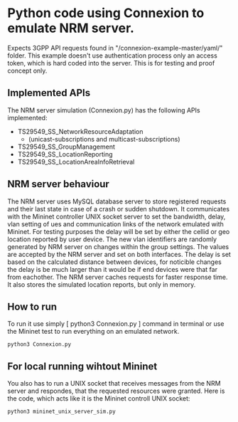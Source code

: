  # Python code using Connexion to emulate NRM server.
 Expects 3GPP API requests found in "/connexion-example-master/yaml/" folder.
 This example doesn't use authentication process only an access token, which is hard coded into the server.
 This is for testing and proof concept only.

 ## Implemented APIs
 The NRM server simulation (Connexion.py) has the following APIs implemented:
 
 * TS29549_SS_NetworkResourceAdaptation
   * (unicast-subscriptions and multicast-subscriptions)
 * TS29549_SS_GroupManagement
 * TS29549_SS_LocationReporting
 * TS29549_SS_LocationAreaInfoRetrieval

 ## NRM server behaviour
 The NRM server uses MySQL database server to store registered requests and their last state in case of a crash or sudden shutdown.
 It communicates with the Mininet controller UNIX socket server to set the bandwidth, delay, vlan setting of ues and communication links of the network emulated with Mininet.
 For testing purposes the delay will be set by either the cellid or geo location reported by user device.
 The new vlan identifiers are randomly generated by NRM server on changes within the group settings. The values are accepted by the NRM server and set on both interfaces.
 The delay is set based on the calculated distance between devices, for noticible changes the delay is be much larger than it would be if end devices were that far from eachother.
 The NRM server caches requests for faster response time. It also stores the simulated location reports, but only in memory.

 
 ## How to run
 To run it use simply [ python3 Connexion.py ] command in terminal or use the Mininet test to run everything on an emulated network.
 
 ```
 python3 Connexion.py
 ```
 
 ## For local running wihtout Mininet

 You also has to run a UNIX socket that receives messages from the NRM server and respondes, that the requested resources were granted.
 Here is the code, which acts like it is the Mininet controll UNIX socket:
 ```
 python3 mininet_unix_server_sim.py
 ```
 
